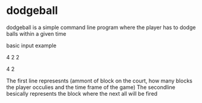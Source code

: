 # dodgeball
dodgeball is a simple command line program where the player has to dodge balls within a given time

basic input example

4 2 2


4 2

The first line represesnts (ammont of block on the court, how many blocks the player occulies and the time frame of the game)
The secondline besically represents the block where the next all will be fired

